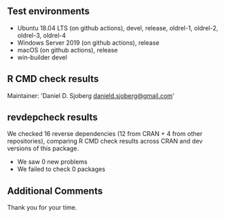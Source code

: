 ## Test environments
* Ubuntu 18.04 LTS (on github actions), devel, release, oldrel-1, oldrel-2, oldrel-3, oldrel-4
* Windows Server 2019 (on github actions), release
* macOS (on github actions), release
* win-builder devel

## R CMD check results
Maintainer: 'Daniel D. Sjoberg <danield.sjoberg@gmail.com>'

## revdepcheck results

We checked 16 reverse dependencies (12 from CRAN + 4 from other repositories), comparing R CMD check results across CRAN and dev versions of this package.

 * We saw 0 new problems
 * We failed to check 0 packages

## Additional Comments

Thank you for your time.
